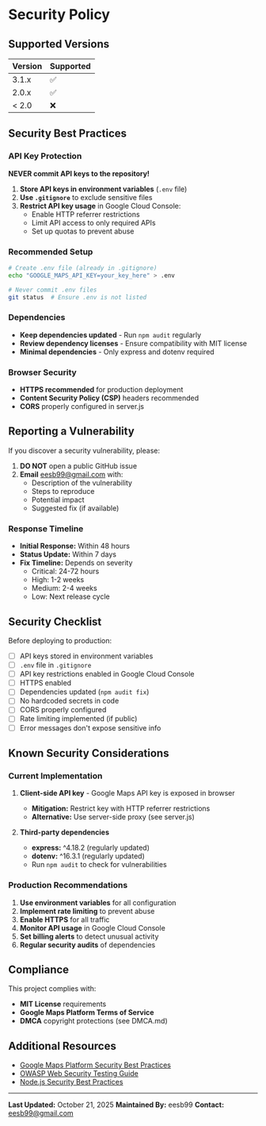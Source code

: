 # Security Policy

## Supported Versions

| Version | Supported          |
| ------- | ------------------ |
| 3.1.x   | :white_check_mark: |
| 2.0.x   | :white_check_mark: |
| < 2.0   | :x:                |

## Security Best Practices

### API Key Protection

**NEVER commit API keys to the repository!**

1. **Store API keys in environment variables** (`.env` file)
2. **Use `.gitignore`** to exclude sensitive files
3. **Restrict API key usage** in Google Cloud Console:
   - Enable HTTP referrer restrictions
   - Limit API access to only required APIs
   - Set up quotas to prevent abuse

### Recommended Setup

```bash
# Create .env file (already in .gitignore)
echo "GOOGLE_MAPS_API_KEY=your_key_here" > .env

# Never commit .env files
git status  # Ensure .env is not listed
```

### Dependencies

- **Keep dependencies updated** - Run `npm audit` regularly
- **Review dependency licenses** - Ensure compatibility with MIT license
- **Minimal dependencies** - Only express and dotenv required

### Browser Security

- **HTTPS recommended** for production deployment
- **Content Security Policy (CSP)** headers recommended
- **CORS** properly configured in server.js

## Reporting a Vulnerability

If you discover a security vulnerability, please:

1. **DO NOT** open a public GitHub issue
2. **Email** eesb99@gmail.com with:
   - Description of the vulnerability
   - Steps to reproduce
   - Potential impact
   - Suggested fix (if available)

### Response Timeline

- **Initial Response:** Within 48 hours
- **Status Update:** Within 7 days
- **Fix Timeline:** Depends on severity
  - Critical: 24-72 hours
  - High: 1-2 weeks
  - Medium: 2-4 weeks
  - Low: Next release cycle

## Security Checklist

Before deploying to production:

- [ ] API keys stored in environment variables
- [ ] `.env` file in `.gitignore`
- [ ] API key restrictions enabled in Google Cloud Console
- [ ] HTTPS enabled
- [ ] Dependencies updated (`npm audit fix`)
- [ ] No hardcoded secrets in code
- [ ] CORS properly configured
- [ ] Rate limiting implemented (if public)
- [ ] Error messages don't expose sensitive info

## Known Security Considerations

### Current Implementation

1. **Client-side API key** - Google Maps API key is exposed in browser
   - **Mitigation:** Restrict key with HTTP referrer restrictions
   - **Alternative:** Use server-side proxy (see server.js)

2. **Third-party dependencies**
   - **express:** ^4.18.2 (regularly updated)
   - **dotenv:** ^16.3.1 (regularly updated)
   - Run `npm audit` to check for vulnerabilities

### Production Recommendations

1. **Use environment variables** for all configuration
2. **Implement rate limiting** to prevent abuse
3. **Enable HTTPS** for all traffic
4. **Monitor API usage** in Google Cloud Console
5. **Set billing alerts** to detect unusual activity
6. **Regular security audits** of dependencies

## Compliance

This project complies with:

- **MIT License** requirements
- **Google Maps Platform Terms of Service**
- **DMCA** copyright protections (see DMCA.md)

## Additional Resources

- [Google Maps Platform Security Best Practices](https://developers.google.com/maps/api-security-best-practices)
- [OWASP Web Security Testing Guide](https://owasp.org/www-project-web-security-testing-guide/)
- [Node.js Security Best Practices](https://nodejs.org/en/docs/guides/security/)

---

**Last Updated:** October 21, 2025
**Maintained By:** eesb99
**Contact:** eesb99@gmail.com
